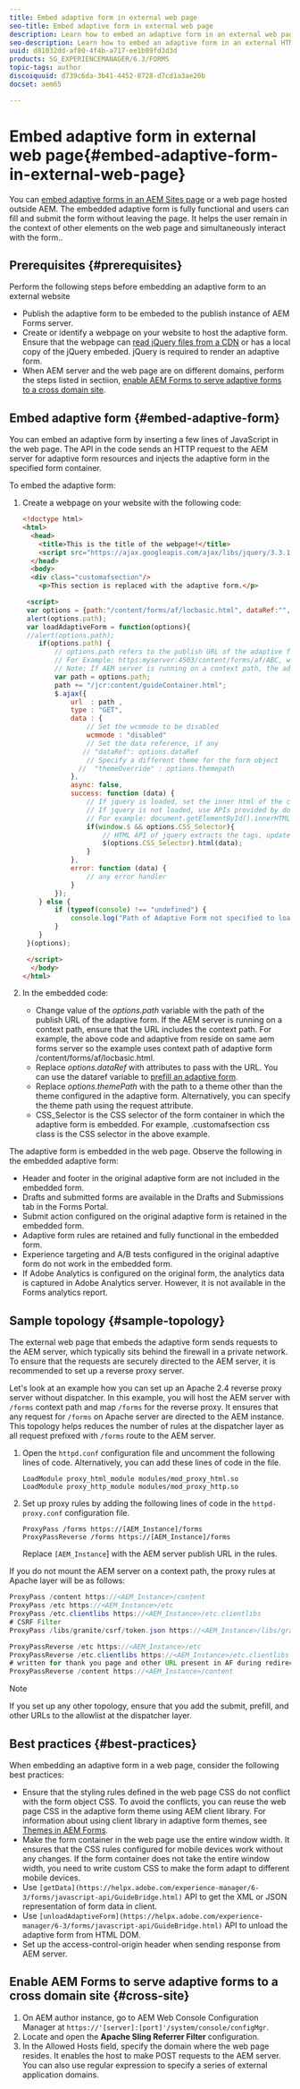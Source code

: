 ```yaml
---
title: Embed adaptive form in external web page
seo-title: Embed adaptive form in external web page
description: Learn how to embed an adaptive form in an external web page
seo-description: Learn how to embed an adaptive form in an external HTML web page
uuid: d81032dd-af80-4f4b-a717-ee1b89fd3d3d
products: SG_EXPERIENCEMANAGER/6.3/FORMS
topic-tags: author
discoiquuid: d739c6da-3b41-4452-8728-d7cd1a3ae20b
docset: aem65

---
```


# Embed adaptive form in external web page{#embed-adaptive-form-in-external-web-page}

You can [embed adaptive forms in an AEM Sites page](/help/forms/using/embed-adaptive-form-aem-sites.md) or a web page hosted outside AEM. The embedded adaptive form is fully functional and users can fill and submit the form without leaving the page. It helps the user remain in the context of other elements on the web page and simultaneously interact with the form..

## Prerequisites {#prerequisites}

Perform the following steps before embedding an adaptive form to an external website

* Publish the adaptive form to be embeded to the publish instance of AEM Forms server.
* Create or identify a webpage on your website to host the adaptive form. Ensure that the webpage can [read jQuery files from a CDN](https://ajax.googleapis.com/ajax/libs/jquery/3.3.1/jquery.min.js) or has a local copy of the jQuery embeded. jQuery is required to render an adaptive form.
* When AEM server and the web page are on different domains, perform the steps listed in sectiion, [enable AEM Forms to serve adaptive forms to a cross domain site](#cross-site).

## Embed adaptive form {#embed-adaptive-form}

You can embed an adaptive form by inserting a few lines of JavaScript in the web page. The API in the code sends an HTTP request to the AEM server for adaptive form resources and injects the adaptive form in the specified form container.

To embed the adaptive form:

1. Create a webpage on your website with the following code:

   ```html
   <!doctype html>
   <html>
     <head>
       <title>This is the title of the webpage!</title>
       <script src="https://ajax.googleapis.com/ajax/libs/jquery/3.3.1/jquery.min.js"></script>
     </head>
     <body>
     <div class="customafsection"/>
       <p>This section is replaced with the adaptive form.</p>

    <script>
    var options = {path:"/content/forms/af/locbasic.html", dataRef:"", themepath:"", CSS_Selector:".customafsection"};
    alert(options.path);
    var loadAdaptiveForm = function(options){
    //alert(options.path);
       if(options.path) {
           // options.path refers to the publish URL of the adaptive form
           // For Example: https:myserver:4503/content/forms/af/ABC, where ABC is the adaptive form
           // Note: If AEM server is running on a context path, the adaptive form URL must contain the context path
           var path = options.path;
           path += "/jcr:content/guideContainer.html";
           $.ajax({
               url  : path ,
               type : "GET",
               data : {
                   // Set the wcmmode to be disabled
                   wcmmode : "disabled"
                   // Set the data reference, if any
                  // "dataRef": options.dataRef
                   // Specify a different theme for the form object
                 //  "themeOverride" : options.themepath
               },
               async: false,
               success: function (data) {
                   // If jquery is loaded, set the inner html of the container
                   // If jquery is not loaded, use APIs provided by document to set the inner HTML but these APIs would not evaluate the script tag in HTML as per the HTML5 spec
                   // For example: document.getElementById().innerHTML
                   if(window.$ && options.CSS_Selector){
                       // HTML API of jquery extracts the tags, updates the DOM, and evaluates the code embedded in the script tag.
                       $(options.CSS_Selector).html(data);
                   }
               },
               error: function (data) {
                   // any error handler
               }
           });
       } else {
           if (typeof(console) !== "undefined") {
               console.log("Path of Adaptive Form not specified to loadAdaptiveForm");
           }
       }
    }(options);

    </script>
     </body>
   </html>
   ```

1. In the embedded code:

    * Change value of the *options.path* variable with the path of the publish URL of the adaptive form. If the AEM server is running on a context path, ensure that the URL includes the context path. For example, the above code and adaptive from reside on same aem forms server so the example uses context path of adaptive form /content/forms/af/locbasic.html.
    * Replace *options.dataRef* with attributes to pass with the URL. You can use the dataref variable to [prefill an adaptive form](/help/forms/using/prepopulate-adaptive-form-fields.md).
    * Replace *options.themePath* with the path to a theme other than the theme configured in the adaptive form. Alternatively, you can specify the theme path using the request attribute.
    * CSS_Selector is the CSS selector of the form container in which the adaptive form is embedded. For example, .customafsection css class is the CSS selector in the above example.

The adaptive form is embedded in the web page. Observe the following in the embedded adaptive form:

* Header and footer in the original adaptive form are not included in the embedded form.
* Drafts and submitted forms are available in the Drafts and Submissions tab in the Forms Portal.
* Submit action configured on the original adaptive form is retained in the embedded form.
* Adaptive form rules are retained and fully functional in the embedded form.
* Experience targeting and A/B tests configured in the original adaptive form do not work in the embedded form.
* If Adobe Analytics is configured on the original form, the analytics data is captured in Adobe Analytics server. However, it is not available in the Forms analytics report.

## Sample topology {#sample-topology}

The external web page that embeds the adaptive form sends requests to the AEM server, which typically sits behind the firewall in a private network. To ensure that the requests are securely directed to the AEM server, it is recommended to set up a reverse proxy server.

Let's look at an example how you can set up an Apache 2.4 reverse proxy server without dispatcher. In this example, you will host the AEM server with `/forms` context path and map `/forms` for the reverse proxy. It ensures that any request for `/forms` on Apache server are directed to the AEM instance. This topology helps reduces the number of rules at the dispatcher layer as all request prefixed with `/forms` route to the AEM server.

1. Open the `httpd.conf` configuration file and uncomment the following lines of code. Alternatively, you can add these lines of code in the file.

   ```
   LoadModule proxy_html_module modules/mod_proxy_html.so
   LoadModule proxy_http_module modules/mod_proxy_http.so
   ```

1. Set up proxy rules by adding the following lines of code in the `httpd-proxy.conf` configuration file.

   ```
   ProxyPass /forms https://[AEM_Instance]/forms
   ProxyPassReverse /forms https://[AEM_Instance]/forms
   ```

   Replace `[AEM_Instance`] with the AEM server publish URL in the rules.

If you do not mount the AEM server on a context path, the proxy rules at Apache layer will be as follows:

```java
ProxyPass /content https://<AEM_Instance>/content
ProxyPass /etc https://<AEM_Instance>/etc
ProxyPass /etc.clientlibs https://<AEM_Instance>/etc.clientlibs
# CSRF Filter
ProxyPass /libs/granite/csrf/token.json https://<AEM_Instance>/libs/granite/csrf/token.json

ProxyPassReverse /etc https://<AEM_Instance>/etc
ProxyPassReverse /etc.clientlibs https://<AEM_Instance>/etc.clientlibs
# written for thank you page and other URL present in AF during redirect
ProxyPassReverse /content https://<AEM_Instance>/content
```

>[!NOTE]
>
>If you set up any other topology, ensure that you add the submit, prefill, and other URLs to the allowlist at the dispatcher layer.

## Best practices {#best-practices}

When embedding an adaptive form in a web page, consider the following best practices:

* Ensure that the styling rules defined in the web page CSS do not conflict with the form object CSS. To avoid the conflicts, you can reuse the web page CSS in the adaptive form theme using AEM client library. For information about using client library in adaptive form themes, see [Themes in AEM Forms](../../forms/using/themes.md).
* Make the form container in the web page use the entire window width. It ensures that the CSS rules configured for mobile devices work without any changes. If the form container does not take the entire window width, you need to write custom CSS to make the form adapt to different mobile devices.
* Use `[getData](https://helpx.adobe.com/experience-manager/6-3/forms/javascript-api/GuideBridge.html)` API to get the XML or JSON representation of form data in client.
* Use `[unloadAdaptiveForm](https://helpx.adobe.com/experience-manager/6-3/forms/javascript-api/GuideBridge.html)` API to unload the adaptive form from HTML DOM.
* Set up the access-control-origin header when sending response from AEM server.

## Enable AEM Forms to serve adaptive forms to a cross domain site {#cross-site}

1. On AEM author instance, go to AEM Web Console Configuration Manager at `https://'[server]:[port]'/system/console/configMgr`.
1. Locate and open the **Apache Sling Referrer Filter** configuration.
1. In the Allowed Hosts field, specify the domain where the web page resides. It enables the host to make POST requests to the AEM server. You can also use regular expression to specify a series of external application domains.

